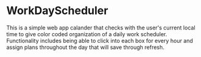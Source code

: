 # WorkDayScheduler

This is a simple web app calander that checks with the user's current local time to give color coded organization of a daily work scheduler. Functionality includes being able to click into each box for every hour and assign plans throughout the day that will save through refresh. 